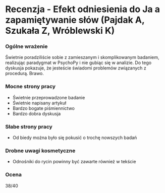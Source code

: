 # Recenzja - Efekt odniesienia do Ja a zapamiętywanie słów (Pajdak A, Szukała Z, Wróblewski K)

### Ogólne wrażenie

Świetnie poradziliście sobie z zamieszanym i skomplikowanym badaniem, realizując paradygmat w PsychoPy i nie gubiąc się w analizie. Do tego dyskusja pokazuje, że jesteście świadomi problemów związanych z procedurą. Brawo.

### Mocne strony pracy

- Świetnie przeprowadzone badanie
- Świetnie napisany artykuł
- Bardzo bogate piśmiennictwo
- Bardzo dobra dyskusja

### Słabe strony pracy

- Od biedy można było się pokusić o trochę nowszych badań

### Drobne uwagi kosmetyczne

- Odnośniki do rycin powinny być zawarte również w tekście

### Ocena 

38/40